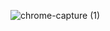 ![chrome-capture (1)](https://user-images.githubusercontent.com/56773451/143037092-8ebf6014-8572-4a96-855f-77afa1e78baf.gif)

